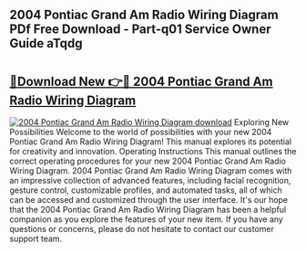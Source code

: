 ## 2004 Pontiac Grand Am Radio Wiring Diagram PDf Free Download - Part-q01 Service Owner Guide aTqdg

# <h2><a href="http://dfo4xk.blite.top/?on=2004+Pontiac+Grand+Am+Radio+Wiring+Diagram">🔗Download New 👉🔴 2004 Pontiac Grand Am Radio Wiring Diagram</a></h2>

[![2004 Pontiac Grand Am Radio Wiring Diagram download](https://i.imgur.com/lujVjoI.png)](http://dfo4xk.blite.top/?on=2004+Pontiac+Grand+Am+Radio+Wiring+Diagram)
Exploring New Possibilities Welcome to the world of possibilities with your new 2004 Pontiac Grand Am Radio Wiring Diagram! This manual explores its potential for creativity and innovation. Operating Instructions This manual outlines the correct operating procedures for your new 2004 Pontiac Grand Am Radio Wiring Diagram. 2004 Pontiac Grand Am Radio Wiring Diagram comes with an impressive collection of advanced features, including facial recognition, gesture control, customizable profiles, and automated tasks, all of which can be accessed and customized through the user interface. It's our hope that the 2004 Pontiac Grand Am Radio Wiring Diagram has been a helpful companion as you explore the features of your new item. If you have any questions or concerns, please do not hesitate to contact our customer support team.
